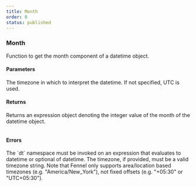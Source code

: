 ```yaml
---
title: Month
order: 0
status: published
---
```


### Month

Function to get the month component of a datetime object.

#### Parameters
<Expandable title="timezone" type="Optional[str]" defaultVal="UTC">
The timezone in which to interpret the datetime. If not specified, UTC is used.
</Expandable>

#### Returns
<Expandable type="Expr">
Returns an expression object denoting the integer value of the month of the
datetime object.
</Expandable>

<pre snippet="api-reference/expressions/dt#month"
    status="success" message="Getting the month of a datetime">
</pre>


#### Errors
<Expandable title="Use of invalid types">
The `dt` namespace must be invoked on an expression that evaluates to datetime
or optional of datetime.
</Expandable>

<Expandable title="Invalid timezone">
The timezone, if provided, must be a valid timezone string. Note that Fennel
only supports area/location based timezones (e.g. "America/New_York"), not
fixed offsets (e.g. "+05:30" or "UTC+05:30").
</Expandable>